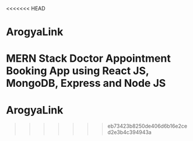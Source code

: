 <<<<<<< HEAD
# ArogyaLink
MERN Stack Doctor Appointment Booking App using React JS, MongoDB, Express and Node JS
=======
# ArogyaLink
>>>>>>> eb73423b8250de406d6b16e2ced2e3b4c394943a
